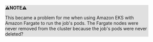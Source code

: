 <div style="margin:2em; background-color: #e0e0e0;">

<strong>⚠️NOTE️️️⚠️</strong>

This became a problem for me when using Amazon EKS with Amazon Fargate to run the job's pods. The Fargate nodes were never removed from the cluster because the job's pods were never deleted?
</div>

